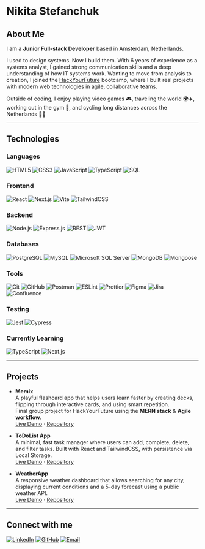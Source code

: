 # Nikita Stefanchuk

## About Me
I am a **Junior Full-stack Developer** based in Amsterdam, Netherlands.

I used to design systems. Now I build them. With 6 years of experience as a systems analyst, I gained strong communication skills and a deep understanding of how IT systems work. Wanting to move from analysis to creation, I joined the [HackYourFuture](https://www.hackyourfuture.net/) bootcamp, where I built real projects with modern web technologies in agile, collaborative teams.

Outside of coding, I enjoy playing video games 🎮, traveling the world 🌍✈️, working out in the gym 💪, and cycling long distances across the Netherlands 🚴🌳

---

## Technologies

### Languages
![HTML5](https://img.shields.io/badge/-HTML5-E34F26?logo=html5&logoColor=white&style=for-the-badge)
![CSS3](https://img.shields.io/badge/-CSS3-1572B6?logo=css3&logoColor=white&style=for-the-badge)
![JavaScript](https://img.shields.io/badge/-JavaScript-F7DF1E?logo=javascript&logoColor=000&style=for-the-badge)
![TypeScript](https://img.shields.io/badge/-TypeScript-3178C6?logo=typescript&logoColor=white&style=for-the-badge)
![SQL](https://img.shields.io/badge/-SQL-4479A1?logo=mysql&logoColor=white&style=for-the-badge)

### Frontend
![React](https://img.shields.io/badge/-React-61DAFB?logo=react&logoColor=000&style=for-the-badge)
![Next.js](https://img.shields.io/badge/-Next.js-000000?logo=nextdotjs&logoColor=white&style=for-the-badge)
![Vite](https://img.shields.io/badge/-Vite-646CFF?logo=vite&logoColor=fff&style=for-the-badge)
![TailwindCSS](https://img.shields.io/badge/-TailwindCSS-38B2AC?logo=tailwind-css&logoColor=white&style=for-the-badge)

### Backend
![Node.js](https://img.shields.io/badge/-Node.js-339933?logo=nodedotjs&logoColor=white&style=for-the-badge)
![Express.js](https://img.shields.io/badge/-Express.js-000000?logo=express&logoColor=white&style=for-the-badge)
![REST](https://img.shields.io/badge/-REST%20APIs-0052CC?style=for-the-badge)
![JWT](https://img.shields.io/badge/-JWT-000000?logo=jsonwebtokens&logoColor=white&style=for-the-badge)

### Databases
![PostgreSQL](https://img.shields.io/badge/-PostgreSQL-336791?logo=postgresql&logoColor=white&style=for-the-badge)
![MySQL](https://img.shields.io/badge/-MySQL-4479A1?logo=mysql&logoColor=white&style=for-the-badge)
![Microsoft SQL Server](https://img.shields.io/badge/-Microsoft%20SQL%20Server-CC2927?logo=microsoftsqlserver&logoColor=white&style=for-the-badge)
![MongoDB](https://img.shields.io/badge/-MongoDB-47A248?logo=mongodb&logoColor=white&style=for-the-badge)
![Mongoose](https://img.shields.io/badge/-Mongoose-880000?style=for-the-badge)

### Tools
![Git](https://img.shields.io/badge/-Git-F05032?logo=git&logoColor=white&style=for-the-badge)
![GitHub](https://img.shields.io/badge/-GitHub-181717?logo=github&logoColor=white&style=for-the-badge)
![Postman](https://img.shields.io/badge/-Postman-FF6C37?logo=postman&logoColor=white&style=for-the-badge)
![ESLint](https://img.shields.io/badge/-ESLint-4B32C3?logo=eslint&logoColor=white&style=for-the-badge)
![Prettier](https://img.shields.io/badge/-Prettier-F7B93E?logo=prettier&logoColor=000&style=for-the-badge)
![Figma](https://img.shields.io/badge/-Figma-F24E1E?logo=figma&logoColor=white&style=for-the-badge)
![Jira](https://img.shields.io/badge/-Jira-0052CC?logo=jira&logoColor=white&style=for-the-badge)
![Confluence](https://img.shields.io/badge/-Confluence-172B4D?logo=confluence&logoColor=white&style=for-the-badge)


### Testing
![Jest](https://img.shields.io/badge/-Jest-C21325?logo=jest&logoColor=white&style=for-the-badge)
![Cypress](https://img.shields.io/badge/-Cypress-17202C?logo=cypress&logoColor=white&style=for-the-badge)

### Currently Learning
![TypeScript](https://img.shields.io/badge/-Advanced%20TypeScript-3178C6?logo=typescript&logoColor=white&style=for-the-badge)
![Next.js](https://img.shields.io/badge/-Next.js%20App%20Router-000000?logo=nextdotjs&logoColor=white&style=for-the-badge)


---

## Projects  

- **Memix**  
  A playful flashcard app that helps users learn faster by creating decks, flipping through interactive cards, and using smart repetition.  
  Final group project for HackYourFuture using the **MERN stack** & **Agile workflow**.  
  [Live Demo](https://c52b.hyf.dev) · [Repository](https://github.com/HackYourFutureProjects/c52-final-project-group-B)
  
- **ToDoList App**  
  A minimal, fast task manager where users can add, complete, delete, and filter tasks. Built with React and TailwindCSS, with persistence via Local Storage.  
  [Live Demo](https://nstefanchuk-todolistapp.netlify.app/) · [Repository](https://github.com/NStefanchuk/ToDoList-App)  

- **WeatherApp**  
  A responsive weather dashboard that allows searching for any city, displaying current conditions and a 5-day forecast using a public weather API.  
  [Live Demo](<your-netlify-or-vercel-link>) · [Repository](https://github.com/NStefanchuk/WeatherApp)  

---

## Connect with me
[![LinkedIn](https://img.shields.io/badge/-LinkedIn-0A66C2?logo=linkedin&logoColor=white&style=for-the-badge)](https://www.linkedin.com/in/nikitastefanchuk/)
[![GitHub](https://img.shields.io/badge/-GitHub-181717?logo=github&logoColor=white&style=for-the-badge)](https://github.com/NStefanchuk)
[![Email](https://img.shields.io/badge/-Email-D14836?logo=gmail&logoColor=white&style=for-the-badge)](mailto:nik.stefanchuk@gmail.com)
